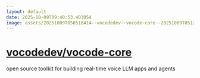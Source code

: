 ```yaml
---
layout: default
date: 2025-10-09T09:40:53.403054
image: assets/20251009T050518414--vocodedev--vocode-core--20251009T051218865--cropped.png
---
```


# [vocodedev/vocode-core](https://github.com/vocodedev/vocode-core)

open source toolkit for building real-time voice LLM apps and agents
